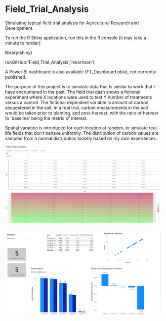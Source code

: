 # Field_Trial_Analysis
Simulating typical field trial analysis for Agricultural Research and Development.  


To run the R Shiny application, run this in the R console (it may take a minute to render):

library(shiny)

runGitHub('Field_Trial_Analysis','nwornson')

A Power BI dashboard is also available  (FT_Dashboard.pbix), not currently published.  

The purpose of this project is to simulate data that is similar to work that I have encountered in the past.  The field trial dash shows a fictional experiment where X locations were used to test Y number of treatments versus a control.  The fictional dependent variable is amount of carbon sequestered in the soil.  In a real trial, carbon measurements in the soil would be taken prior to planting, and post-harvest, with the ratio of harvest to 'baseline' being the metric of interest.  

Spatial variation is introduced for each location at random, to simulate real life fields that don't behave uniformly.  The distribution of carbon values are sampled from a normal distribution loosely based on my own experiences.  


![alt text](images/snippet_home.png "Title")


![alt text](images/power_BI_treatment.png "Title")